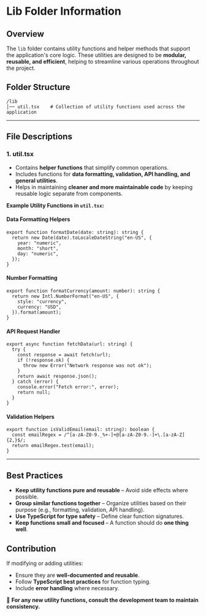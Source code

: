 # Lib Folder Information

## Overview
The `lib` folder contains utility functions and helper methods that support the application's core logic. These utilities are designed to be **modular, reusable, and efficient**, helping to streamline various operations throughout the project.

## Folder Structure
```
/lib
│── util.tsx    # Collection of utility functions used across the application
```

---

## File Descriptions

### **1. util.tsx**
- Contains **helper functions** that simplify common operations.
- Includes functions for **data formatting, validation, API handling, and general utilities**.
- Helps in maintaining **cleaner and more maintainable code** by keeping reusable logic separate from components.

**Example Utility Functions in `util.tsx`:**

#### **Data Formatting Helpers**
```tsx
export function formatDate(date: string): string {
  return new Date(date).toLocaleDateString("en-US", {
    year: "numeric",
    month: "short",
    day: "numeric",
  });
}
```

#### **Number Formatting**
```tsx
export function formatCurrency(amount: number): string {
  return new Intl.NumberFormat("en-US", {
    style: "currency",
    currency: "USD",
  }).format(amount);
}
```

#### **API Request Handler**
```tsx
export async function fetchData(url: string) {
  try {
    const response = await fetch(url);
    if (!response.ok) {
      throw new Error("Network response was not ok");
    }
    return await response.json();
  } catch (error) {
    console.error("Fetch error:", error);
    return null;
  }
}
```

#### **Validation Helpers**
```tsx
export function isValidEmail(email: string): boolean {
  const emailRegex = /^[a-zA-Z0-9._%+-]+@[a-zA-Z0-9.-]+\.[a-zA-Z]{2,}$/;
  return emailRegex.test(email);
}
```

---

## Best Practices
- **Keep utility functions pure and reusable** – Avoid side effects where possible.
- **Group similar functions together** – Organize utilities based on their purpose (e.g., formatting, validation, API handling).
- **Use TypeScript for type safety** – Define clear function signatures.
- **Keep functions small and focused** – A function should do **one thing well**.

## Contribution
If modifying or adding utilities:
- Ensure they are **well-documented and reusable**.
- Follow **TypeScript best practices** for function typing.
- Include **error handling** where necessary.

📢 **For any new utility functions, consult the development team to maintain consistency.**

